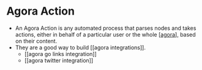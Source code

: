 # Agora Action

- An Agora Action is any automated process that parses nodes and takes actions, either in behalf of a particular user or the whole [[agora]], based on their content.
- They are a good way to build [[agora integrations]].
  - [[agora go links integration]]
  - [[agora twitter integration]]


[//begin]: # "Autogenerated link references for markdown compatibility"
[agora]: agora "Agora"
[//end]: # "Autogenerated link references"